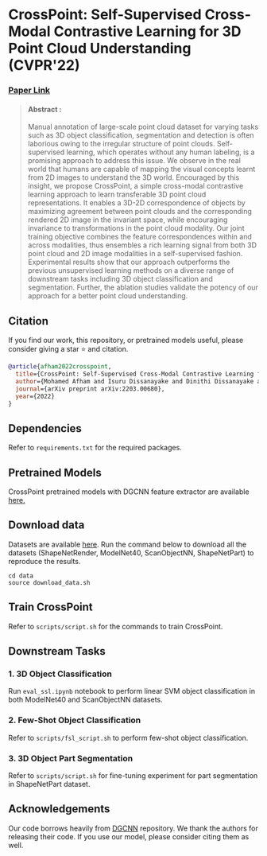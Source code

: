 # CrossPoint: Self-Supervised Cross-Modal Contrastive Learning for 3D Point Cloud Understanding (CVPR'22)
### [Paper Link](https://arxiv.org/abs/2203.00680)

> #### Abstract :
> Manual annotation of large-scale point cloud dataset for varying tasks such as 3D object classification, segmentation and detection is often laborious owing to the irregular structure of point clouds. Self-supervised learning, which operates without any human labeling, is a promising approach to address this issue. We observe in the real world that humans are capable of mapping the visual concepts learnt from 2D images to understand the 3D world. Encouraged by this insight, we propose CrossPoint, a simple cross-modal contrastive learning approach to learn transferable 3D point cloud representations. It enables a 3D-2D correspondence of objects by maximizing agreement between point clouds and the corresponding rendered 2D image in the invariant space, while encouraging invariance to transformations in the point cloud modality. Our joint training objective combines the feature correspondences within and across modalities, thus ensembles a rich learning signal from both 3D point cloud and 2D image modalities in a self-supervised fashion. Experimental results show that our approach outperforms the previous unsupervised learning methods on a diverse range of downstream tasks including 3D object classification and segmentation. Further, the ablation studies validate the potency of our approach for a better point cloud understanding.

## Citation

If you find our work, this repository, or pretrained models useful, please consider giving a star ⭐ and citation.
```bibtex
@article{afham2022crosspoint,
  title={CrossPoint: Self-Supervised Cross-Modal Contrastive Learning for 3D Point Cloud Understanding},
  author={Mohamed Afham and Isuru Dissanayake and Dinithi Dissanayake and Amaya Dharmasiri and Kanchana Thilakarathna and Ranga Rodrigo},
  journal={arXiv preprint arXiv:2203.00680},
  year={2022}
}
```

## Dependencies

Refer to `requirements.txt` for the required packages.

## Pretrained Models

CrossPoint pretrained models with DGCNN feature extractor are available [here.](https://drive.google.com/drive/folders/10TVEIRUBCh3OPulKI4i2whYAcKVdSURn?usp=sharing)

## Download data

Datasets are available [here](https://drive.google.com/drive/folders/1dAH9R3XDV0z69Bz6lBaftmJJyuckbPmR?usp=sharing). Run the command below to download all the datasets (ShapeNetRender, ModelNet40, ScanObjectNN, ShapeNetPart) to reproduce the results.

```
cd data
source download_data.sh
```

## Train CrossPoint

Refer to `scripts/script.sh` for the commands to train CrossPoint.

## Downstream Tasks

### 1. 3D Object Classification 

Run `eval_ssl.ipynb` notebook to perform linear SVM object classification in both ModelNet40 and ScanObjectNN datasets.


### 2. Few-Shot Object Classification

Refer to `scripts/fsl_script.sh` to perform few-shot object classification.

### 3. 3D Object Part Segmentation

Refer to `scripts/script.sh` for fine-tuning experiment for part segmentation in ShapeNetPart dataset.

## Acknowledgements
Our code borrows heavily from [DGCNN](https://github.com/WangYueFt/dgcnn) repository. We thank the authors for releasing their code. If you use our model, please consider citing them as well.
